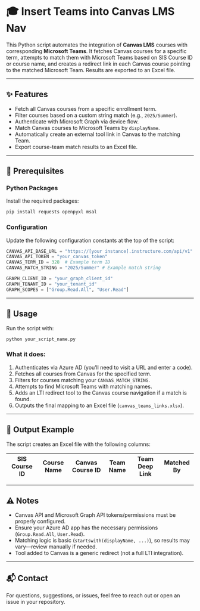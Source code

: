 
# 🎓 Insert Teams into Canvas LMS Nav

This Python script automates the integration of **Canvas LMS** courses with corresponding **Microsoft Teams**. It fetches Canvas courses for a specific term, attempts to match them with Microsoft Teams based on SIS Course ID or course name, and creates a redirect link in each Canvas course pointing to the matched Microsoft Team. Results are exported to an Excel file.

---

## ✨ Features

- Fetch all Canvas courses from a specific enrollment term.
- Filter courses based on a custom string match (e.g., `2025/Summer`).
- Authenticate with Microsoft Graph via device flow.
- Match Canvas courses to Microsoft Teams by `displayName`.
- Automatically create an external tool link in Canvas to the matching Team.
- Export course-team match results to an Excel file.

---

## 🔧 Prerequisites

### Python Packages

Install the required packages:

```bash
pip install requests openpyxl msal
```

### Configuration

Update the following configuration constants at the top of the script:

```python
CANVAS_API_BASE_URL = "https://[your instance].instructure.com/api/v1"
CANVAS_API_TOKEN = "your_canvas_token"
CANVAS_TERM_ID = 328  # Example term ID
CANVAS_MATCH_STRING = "2025/Summer" # Example match string

GRAPH_CLIENT_ID = "your_graph_client_id"
GRAPH_TENANT_ID = "your_tenant_id"
GRAPH_SCOPES = ["Group.Read.All", "User.Read"]
```

---

## 🚀 Usage

Run the script with:

```bash
python your_script_name.py
```

### What it does:
1. Authenticates via Azure AD (you’ll need to visit a URL and enter a code).
2. Fetches all courses from Canvas for the specified term.
3. Filters for courses matching your `CANVAS_MATCH_STRING`.
4. Attempts to find Microsoft Teams with matching names.
5. Adds an LTI redirect tool to the Canvas course navigation if a match is found.
6. Outputs the final mapping to an Excel file (`canvas_teams_links.xlsx`).

---

## 📁 Output Example

The script creates an Excel file with the following columns:

| SIS Course ID | Course Name | Canvas Course ID | Team Name | Team Deep Link | Matched By |
|---------------|-------------|------------------|-----------|----------------|-------------|

---

## ⚠️ Notes

- Canvas API and Microsoft Graph API tokens/permissions must be properly configured.
- Ensure your Azure AD app has the necessary permissions (`Group.Read.All`, `User.Read`).
- Matching logic is basic (`startswith(displayName, ...)`), so results may vary—review manually if needed.
- Tool added to Canvas is a generic redirect (not a full LTI integration).

---


## 📬 Contact

For questions, suggestions, or issues, feel free to reach out or open an issue in your repository.
